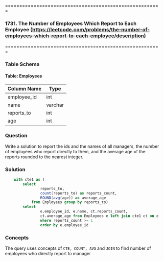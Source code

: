 =======================================================
### 1731. The Number of Employees Which Report to Each Employee (https://leetcode.com/problems/the-number-of-employees-which-report-to-each-employee/description)
=======================================================

### Table Schema

#### Table: Employees

| Column Name | Type     |
|-------------|----------|
| employee_id | int      |
| name        | varchar  |
| reports_to  | int      |
| age         | int      |

### Question

Write a solution to report the ids and the names of all managers, the number of employees who report directly to them, and the average age of the reports rounded to the nearest integer.

### Solution

```sql
    with cte1 as (
        select 
                reports_to, 
                count(reports_to) as reports_count, 
                ROUND(avg(age)) as average_age
            from Employees group by reports_to)
        select 
                e.employee_id, e.name, ct.reports_count, 
                ct.average_age from Employees e left join cte1 ct on e.employee_id = ct.reports_to 
                where reports_count >= 1 
                order by e.employee_id
```

### Concepts

The query uses concepts of `CTE, COUNT, AVG` and `JOIN` to find number of employees who directly report to manager